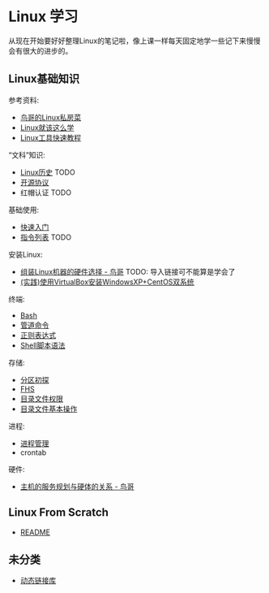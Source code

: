 # Linux 学习

从现在开始要好好整理Linux的笔记啦，像上课一样每天固定地学一些记下来慢慢会有很大的进步的。


## Linux基础知识

参考资料:
- [鸟哥的Linux私房菜](https://linux.vbird.org)
- [Linux就该这么学](https://www.linuxprobe.com/)
- [Linux工具快速教程](https://linuxtools-rst.readthedocs.io/zh_CN/latest/index.html)

“文科”知识:
- [Linux历史](basic/history.md) TODO
- [开源协议](basic/opensource.md)
- 红帽认证 TODO
  
基础使用:

- [快速入门](basic/quick_start.md)
- [指令列表](basic/command_list.md) TODO

安装Linux:
- [组装Linux机器的硬件选择 - 鸟哥](http://linux.vbird.org/linux_basic/0130designlinux.php#hardware_select) TODO: 导入链接可不能算是学会了
- [(实践)使用VirtualBox安装WindowsXP+CentOS双系统](basic/virtual_double_sys.md)

终端:
- [Bash](basic/bash.md)
- [管道命令](basic/pipe.md)
- [正则表达式](basic/regexp.md)
- [Shell脚本语法](basic/shell_script.md)

存储:
- [分区初探](basic/disk_partition.md)
- [FHS](basic/fhs.md)
- [目录文件权限](basic/fs_access.md)
- [目录文件基本操作](basic/fs_basic_op.md)

进程:
- [进程管理](basic/process.md)
- crontab

硬件:
- [主机的服务规划与硬体的关系 - 鸟哥](https://linux.vbird.org/linux_basic/centos7/0130designlinux.php#beforeinstall_service)

## Linux From Scratch

- [README](lfs/README.md)

## 未分类

- [动态链接库](basic/dynamic_link_lib.md)